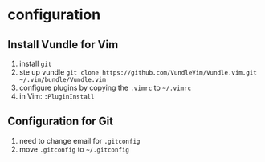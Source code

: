 # configuration

## Install Vundle for Vim

1. install `git`
2. ste up vundle `git clone https://github.com/VundleVim/Vundle.vim.git ~/.vim/bundle/Vundle.vim`
3. configure plugins by copying the `.vimrc` to `~/.vimrc`
4. in Vim: `:PluginInstall`

## Configuration for Git

1. need to change email for `.gitconfig`
2. move `.gitconfig` to `~/.gitconfig`
